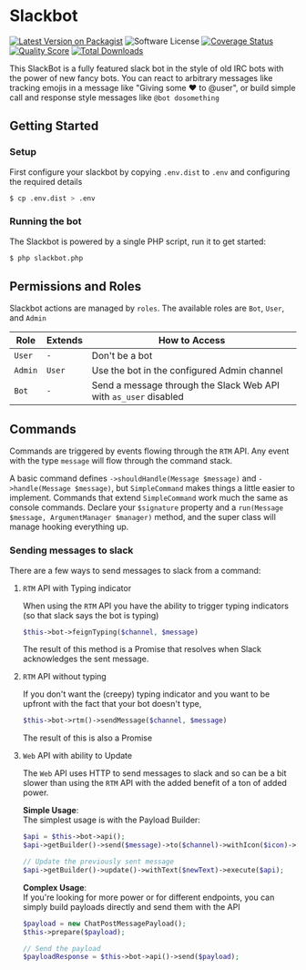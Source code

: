 # Slackbot

[![Latest Version on Packagist][ico-version]][link-packagist]
![Software License][ico-license]
[![Coverage Status][ico-scrutinizer]][link-scrutinizer]
[![Quality Score][ico-code-quality]][link-code-quality]
[![Total Downloads][ico-downloads]][link-downloads]

This SlackBot is a fully featured slack bot in the style of old IRC bots with the power of new fancy bots. You can react
to arbitrary messages like tracking emojis in a message like "Giving some :heart: to @user", or build simple call and response style messages like `@bot dosomething`

## Getting Started

### Setup

First configure your slackbot by copying `.env.dist` to `.env` and configuring the required details

```bash
$ cp .env.dist > .env
```

### Running the bot

The Slackbot is powered by a single PHP script, run it to get started:
```bash
$ php slackbot.php
```

## Permissions and Roles

Slackbot actions are managed by `roles`. The available roles are `Bot`, `User`, and `Admin`

| Role | Extends | How to Access |
|---|---|---|
| `User` | `-` | Don't be a bot |
| `Admin` | `User` | Use the bot in the configured Admin channel |
| `Bot` | `-` | Send a message through the Slack Web API with `as_user` disabled | 


## Commands

Commands are triggered by events flowing through the `RTM` API. Any event with the type `message` will flow through the 
command stack.

A basic command defines `->shouldHandle(Message $message)` and `->handle(Message $message)`, but `SimpleCommand` makes 
things a little easier to implement. Commands that extend `SimpleCommand` work much the same as console commands. 
Declare your `$signature` property and a `run(Message $message, ArgumentManager $manager)` method, and the super class 
will manage hooking everything up.

### Sending messages to slack

There are a few ways to send messages to slack from a command:

1. `RTM` API with Typing indicator

    When using the `RTM` API you have the ability to trigger typing indicators (so that slack says the bot is typing)
    
    ```php
    $this->bot->feignTyping($channel, $message)
    ```
    
    The result of this method is a Promise that resolves when Slack acknowledges the sent message.

1. `RTM` API without typing
    
    If you don't want the (creepy) typing indicator and you want to be upfront with the fact that your bot doesn't type, 
    ```php
    $this->bot->rtm()->sendMessage($channel, $message)
    ```
    
   The result of this is also a Promise

1. `Web` API with ability to Update
    
    The `Web` API uses HTTP to send messages to slack and so can be a bit slower than using the `RTM` API with the added
    benefit of a ton of added power.
    
    **Simple Usage**:    
    The simplest usage is with the Payload Builder:
    ```php
    $api = $this->bot->api();
    $api->getBuilder()->send($message)->to($channel)->withIcon($icon)->execute($api);
 
    // Update the previously sent message
    $api->getBuilder()->update()->withText($newText)->execute($api);
    ```
    
    **Complex Usage**:  
    If you're looking for more power or for different endpoints, you can simply build payloads directly and send them
    with the API
    ```php
    $payload = new ChatPostMessagePayload();
    $this->prepare($payload);
 
    // Send the payload
    $payloadResponse = $this->bot->api()->send($payload);
    ```

[ico-version]: https://img.shields.io/packagist/v/portlandlabs/slackbot.svg?style=flat-square
[ico-license]: https://img.shields.io/badge/license-MIT-brightgreen.svg?style=flat-square
[ico-scrutinizer]: https://img.shields.io/scrutinizer/coverage/g/portlandlabs/slackbot.svg?style=flat-square
[ico-code-quality]: https://img.shields.io/scrutinizer/g/portlandlabs/slackbot.svg?style=flat-square
[ico-downloads]: https://img.shields.io/packagist/dt/portlandlabs/slackbot.svg?style=flat-square

[link-packagist]: https://packagist.org/packages/portlandlabs/slackbot
[link-scrutinizer]: https://scrutinizer-ci.com/g/portlandlabs/slackbot/code-structure
[link-code-quality]: https://scrutinizer-ci.com/g/portlandlabs/slackbot
[link-downloads]: https://packagist.org/packages/portlandlabs/slackbot
[link-author]: https://github.com/korvinszanto